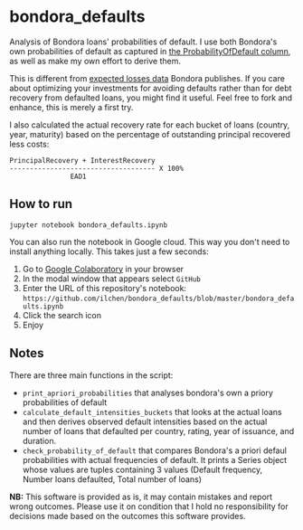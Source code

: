 # bondora_defaults
Analysis of Bondora loans' probabilities of default. I use both Bondora's own probabilities of default as captured in [the ProbabilityOfDefault column](https://www.bondora.com/en/public-reports#shared-legend), as well as make my own effort to derive them.

This is different from [expected losses data](https://support.bondora.com/hc/en-us/articles/212798989-Risk-scoring) Bondora publishes. If you care about optimizing your investments for avoiding defaults rather than for debt recovery from defaulted loans, you might find it useful. Feel free to fork and enhance, this is merely a first try.

I also calculated the actual recovery rate for each bucket of loans (country, year, maturity) based on the percentage of outstanding principal recovered less costs:
```
PrincipalRecovery + InterestRecovery
------------------------------------ X 100%
               EAD1
```

## How to run
```commandline
jupyter notebook bondora_defaults.ipynb 
```

You can also run the notebook in Google cloud. This way you don't need to install anything locally. This takes just a few seconds:
1. Go to [Google Colaboratory](https://colab.research.google.com/notebooks/intro.ipynb#recent=true) in your browser
2. In the modal window that appears select `GitHub`
3. Enter the URL of this repository's notebook: `https://github.com/ilchen/bondora_defaults/blob/master/bondora_defaults.ipynb`
4. Click the search icon
5. Enjoy


## Notes
There are three main functions in the script:
* `print_apriori_probabilities` that analyses bondora's own a priory probabilities of default
* `calculate_default_intensities_buckets`  that looks at the actual loans and then derives observed default intensities based on the actual number of loans that defaulted per country, rating, year of issuance, and duration.
* `check_probability_of_default`  that compares Bondora's a priori defaul probabilities with actual frequencies of default. It prints a Series object whose values are tuples containing 3 values (Default frequency, Number loans defaulted, Total number of loans)

**NB:** This software is provided as is, it may contain mistakes and report wrong outcomes. Please use it on condition that I hold no responsibility for decisions made based on the outcomes this software provides.

